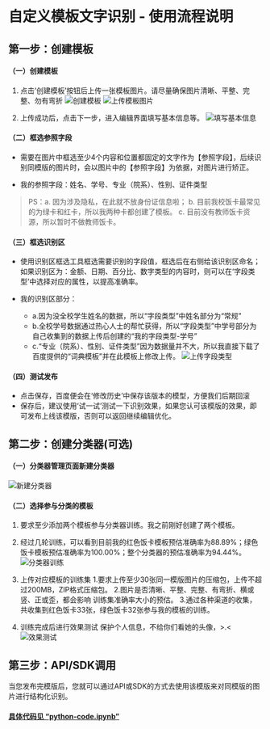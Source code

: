 # 自定义模板文字识别 - 使用流程说明

## 第一步：创建模板
#### （一）创建模板
1. 点击’创建模板’按钮后上传一张模板图片。请尽量确保图片清晰、平整、完整、勿有弯折
![创建模板](https://note.youdao.com/yws/api/personal/file/5E63CE009573409ABD334EAEB9954964?method=download&shareKey=faca9f2f4f1aeb080d72ad13c288d750)
![上传模板图片](https://note.youdao.com/yws/api/personal/file/294BEF8DB88247ACB2BA85C88FBBA166?method=download&shareKey=d4bfdd58b2b9c56c0c828b48b5b1e351)

2. 上传成功后，点击下一步，进入编辑界面填写基本信息等。
![填写基本信息](https://note.youdao.com/yws/api/personal/file/D76052F0483945A4A32EE94B6A0236CA?method=download&shareKey=e8ec6de4b8a138c3064971e7126214c8)

#### （二）框选参照字段
- 需要在图片中框选至少4个内容和位置都固定的文字作为【参照字段】，后续识别同模版的图片时，会以图片中的【参照字段】为依据，对图片进行矫正。

- 我的参照字段：姓名、学号、专业（院系）、性别、证件类型
> PS：a. 因为涉及隐私，在此就不放身份证信息啦；
> b. 目前我校饭卡最常见的为绿卡和红卡，所以我两种卡都创建了模板。
> c. 目前没有教师饭卡资源，所以暂时不做教师饭卡。

#### （三）框选识别区
- 使用识别区框选工具框选需要识别的字段值，框选后在右侧给该识别区命名；如果识别区为：金额、日期、百分比、数字类型的内容时，则可以在‘字段类型’中选择对应的属性，以提高准确率。

- 我的识别区部分：
	- a.因为没全校学生姓名的数据，所以“字段类型”中姓名部分为“常规”
	- b.全校学号数据通过热心人士的帮忙获得，所以“字段类型”中学号部分为自己收集到的数据上传后创建的“我的字段类型-学号”
	- c.“专业（院系）、性别、证件类型”因为数据量并不大，所以我直接下载了百度提供的“词典模板”并在此模板上修改上传。
![上传字段类型](https://note.youdao.com/yws/api/personal/file/DA62EE6893634056A3CD9C8AFC8DBE96?method=download&shareKey=5aa880c17170949489b90817fb7b507f)

#### （四）测试发布
- 点击保存，百度便会在‘修改历史’中保存该版本的模型，方便我们后期回滚
- 保存后，建议使用‘试一试’测试一下识别效果，如果您认可该模版的效果，即可发布上线该模版，否则可以返回继续编辑优化。

## 第二步：创建分类器(可选)
#### （一）分类器管理页面新建分类器
![新建分类器](https://note.youdao.com/yws/api/personal/file/AE6832D0118D415A97640C902EDDF5C5?method=download&shareKey=62a80402a48929cedc1908fdcc96f516)

#### （二）选择参与分类的模板
1. 要求至少添加两个模板参与分类器训练。我之前刚好创建了两个模板。
2. 经过几轮训练，可以看到目前我的红色饭卡模板预估准确率为88.89%；绿色饭卡模板预估准确率为100.00%；整个分类器的预估准确率为94.44%。
![分类器训练](https://note.youdao.com/yws/api/personal/file/16BF009CBA9D49FFB9F598B8CEF726AB?method=download&shareKey=6f05f72db1ed959e15503471b979e920)
3. 上传对应模板的训练集
	1.要求上传至少30张同一模版图片的压缩包，上传不超过200MB，ZIP格式压缩包。
	2.图片是否清晰、平整、完整、有弯折、横或竖、正或歪，都会影响 训练集准确率大小的预估。
	3.通过各种渠道的收集，共收集到红色饭卡33张，绿色饭卡32张参与我的模板的训练。

4. 训练完成后进行效果测试
保护个人信息，不给你们看她的头像，>.<
![效果测试](https://note.youdao.com/yws/api/personal/file/791EF17748D6421584AB047447951ECA?method=download&shareKey=b737f6952ec7d8c85bc25a9dfda04e7b)

## 第三步：API/SDK调用
当您发布完模版后，您就可以通过API或SDK的方式去使用该模版来对同模版的图片进行结构化识别。

#### [具体代码见 “python-code.ipynb”]()